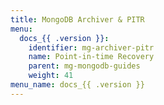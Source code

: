 ```yaml
---
title: MongoDB Archiver & PITR
menu:
  docs_{{ .version }}:
    identifier: mg-archiver-pitr
    name: Point-in-time Recovery
    parent: mg-mongodb-guides
    weight: 41
menu_name: docs_{{ .version }}
---
```

